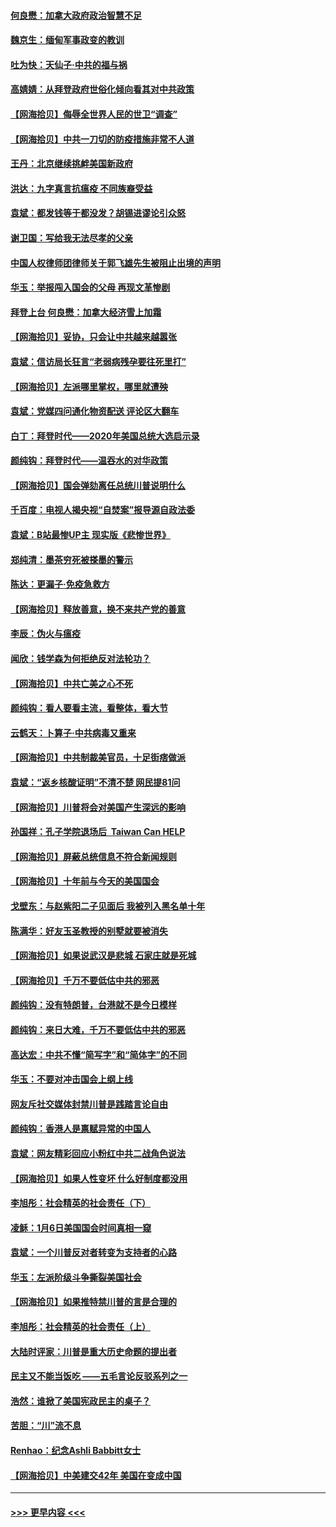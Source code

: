 #### [何良懋：加拿大政府政治智慧不足](../pages/nsc993/n12734323.md?t=02051501) 
#### [魏京生：缅甸军事政变的教训](../pages/nsc993/n12732470.md?t=02051501) 
#### [吐为快：天仙子·中共的福与祸](../pages/nsc993/n12732165.md?t=02051501) 
#### [高婧婧：从拜登政府世俗化倾向看其对中共政策](../pages/nsc993/n12730028.md?t=02051501) 
#### [【网海拾贝】侮辱全世界人民的世卫“调查”](../pages/nsc993/n12727884.md?t=02051501) 
#### [【网海拾贝】中共一刀切的防疫措施非常不人道](../pages/nsc993/n12724879.md?t=02051501) 
#### [王丹：北京继续挑衅美国新政府](../pages/nsc993/n12722456.md?t=02051501) 
#### [洪达：九字真言抗瘟疫 不同族裔受益](../pages/nsc993/n12722448.md?t=02051501) 
#### [袁斌：都发钱等于都没发？胡锡进谬论引众怒](../pages/nsc993/n12722393.md?t=02051501) 
#### [谢卫国：写给我无法尽孝的父亲](../pages/nsc993/n12720325.md?t=02051501) 
#### [中国人权律师团律师关于郭飞雄先生被阻止出境的声明](../pages/nsc993/n12720203.md?t=02051501) 
#### [华玉：举报闯入国会的父母 再现文革惨剧](../pages/nsc993/n12719070.md?t=02051501) 
#### [拜登上台 何良懋：加拿大经济雪上加霜](../pages/nsc993/n12718943.md?t=02051501) 
#### [【网海拾贝】妥协，只会让中共越来越嚣张](../pages/nsc993/n12717392.md?t=02051501) 
#### [袁斌：信访局长狂言“老弱病残孕要往死里打”](../pages/nsc993/n12717343.md?t=02051501) 
#### [【网海拾贝】左派哪里掌权，哪里就遭殃](../pages/nsc993/n12715009.md?t=02051501) 
#### [袁斌：党媒四问通化物资配送 评论区大翻车](../pages/nsc993/n12714950.md?t=02051501) 
#### [白丁：拜登时代——2020年美国总统大选启示录](../pages/nsc993/n12714920.md?t=02051501) 
#### [颜纯钩：拜登时代——温吞水的对华政策](../pages/nsc993/n12713245.md?t=02051501) 
#### [【网海拾贝】国会弹劾离任总统川普说明什么](../pages/nsc993/n12712816.md?t=02051501) 
#### [千百度：电视人揭央视“自焚案”报导源自政法委](../pages/nsc993/n12709760.md?t=02051501) 
#### [袁斌：B站最惨UP主 现实版《悲惨世界》](../pages/nsc993/n12709686.md?t=02051501) 
#### [郑纯清：墨茶穷死被搽墨的警示](../pages/nsc993/n12709262.md?t=02051501) 
#### [陈达：更漏子·免疫急救方](../pages/nsc993/n12709244.md?t=02051501) 
#### [【网海拾贝】释放善意，换不来共产党的善意](../pages/nsc993/n12708361.md?t=02051501) 
#### [李辰：伪火与瘟疫](../pages/nsc993/n12707981.md?t=02051501) 
#### [闻欣：钱学森为何拒绝反对法轮功？](../pages/nsc993/n12707407.md?t=02051501) 
#### [【网海拾贝】中共亡美之心不死](../pages/nsc993/n12707621.md?t=02051501) 
#### [颜纯钩：看人要看主流，看整体，看大节](../pages/nsc993/n12707536.md?t=02051501) 
#### [云鹤天：卜算子‧中共病毒又重来](../pages/nsc993/n12707408.md?t=02051501) 
#### [【网海拾贝】中共制裁美官员，十足街痞做派](../pages/nsc993/n12705115.md?t=02051501) 
#### [袁斌：“返乡核酸证明”不清不楚 网民提81问](../pages/nsc993/n12704982.md?t=02051501) 
#### [【网海拾贝】川普将会对美国产生深远的影响](../pages/nsc993/n12703045.md?t=02051501) 
#### [孙国祥：孔子学院退场后  Taiwan Can HELP](../pages/nsc993/n12702430.md?t=02051501) 
#### [【网海拾贝】屏蔽总统信息不符合新闻规则](../pages/nsc993/n12699998.md?t=02051501) 
#### [【网海拾贝】十年前与今天的美国国会](../pages/nsc993/n12696993.md?t=02051501) 
#### [戈壁东：与赵紫阳二子见面后 我被列入黑名单十年](../pages/nsc993/n12696215.md?t=02051501) 
#### [陈满华：好友玉圣教授的别墅就要被消失](../pages/nsc993/n12695411.md?t=02051501) 
#### [【网海拾贝】如果说武汉是悲城 石家庄就是死城](../pages/nsc993/n12694589.md?t=02051501) 
#### [【网海拾贝】千万不要低估中共的邪恶](../pages/nsc993/n12692771.md?t=02051501) 
#### [颜纯钩：没有特朗普，台港就不是今日模样](../pages/nsc993/n12692678.md?t=02051501) 
#### [颜纯钩：来日大难，千万不要低估中共的邪恶](../pages/nsc993/n12692080.md?t=02051501) 
#### [高达宏：中共不懂“简写字”和“简体字”的不同](../pages/nsc993/n12692068.md?t=02051501) 
#### [华玉：不要对冲击国会上纲上线](../pages/nsc993/n12689948.md?t=02051501) 
#### [网友斥社交媒体封禁川普是践踏言论自由](../pages/nsc993/n12687482.md?t=02051501) 
#### [颜纯钩：香港人是禀赋异常的中国人](../pages/nsc993/n12685142.md?t=02051501) 
#### [袁斌：网友精彩回应小粉红中共二战角色说法](../pages/nsc993/n12684994.md?t=02051501) 
#### [【网海拾贝】如果人性变坏 什么好制度都没用](../pages/nsc993/n12683000.md?t=02051501) 
#### [李旭彤：社会精英的社会责任（下）](../pages/nsc993/n12680604.md?t=02051501) 
#### [凌稣：1月6日美国国会时间真相一窥](../pages/nsc993/n12682780.md?t=02051501) 
#### [袁斌：一个川普反对者转变为支持者的心路](../pages/nsc993/n12682700.md?t=02051501) 
#### [华玉：左派阶级斗争撕裂美国社会](../pages/nsc993/n12681226.md?t=02051501) 
#### [【网海拾贝】如果推特禁川普的言是合理的](../pages/nsc993/n12681232.md?t=02051501) 
#### [李旭彤：社会精英的社会责任（上）](../pages/nsc993/n12680501.md?t=02051501) 
#### [大陆时评家：川普是重大历史命题的提出者](../pages/nsc993/n12679904.md?t=02051501) 
#### [民主又不能当饭吃 ——五毛言论反驳系列之一](../pages/nsc993/n12679877.md?t=02051501) 
#### [浩然：谁掀了美国宪政民主的桌子？](../pages/nsc993/n12679850.md?t=02051501) 
#### [苦胆：“川”流不息](../pages/nsc993/n12678388.md?t=02051501) 
#### [Renhao：纪念Ashli Babbitt女士](../pages/nsc993/n12678359.md?t=02051501) 
#### [【网海拾贝】中美建交42年 美国在变成中国](../pages/nsc993/n12678324.md?t=02051501) 

----
#### [ >>> 更早内容 <<< ](../indexes/nsc993-earlier.md)
